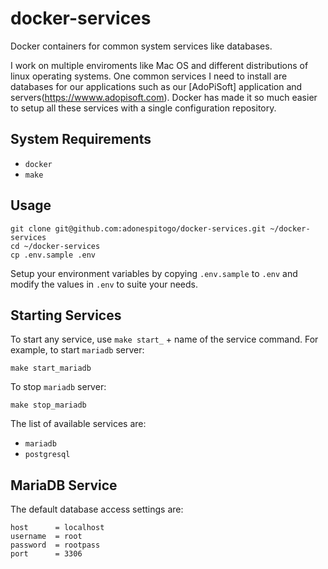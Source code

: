 # docker-services

Docker containers for common system services like databases.

I work on multiple enviroments like Mac OS and different distributions of linux operating systems. One common services I need to install are databases for our
applications such as our [AdoPiSoft] application and servers(https://wwww.adopisoft.com). Docker has made it so much easier to setup all these services with
a single configuration repository.

## System Requirements

- `docker`
- `make`

## Usage

```
git clone git@github.com:adonespitogo/docker-services.git ~/docker-services
cd ~/docker-services
cp .env.sample .env
```

Setup your environment variables by copying `.env.sample` to `.env` and modify the values in `.env` to suite your needs.


## Starting Services

To start any service, use `make start_` + name of the service command. For example, to start `mariadb` server:

```
make start_mariadb
```

To stop `mariadb` server:

```
make stop_mariadb
```

The list of available services are:

- `mariadb`
- `postgresql`

## MariaDB Service

The default database access settings are:

```
host      = localhost
username  = root
password  = rootpass
port      = 3306
```


